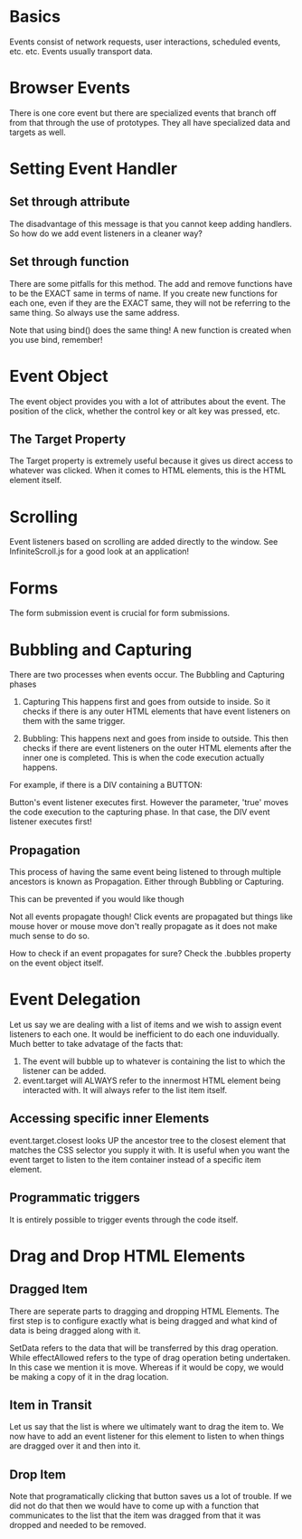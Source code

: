 # Basics

Events consist of network requests, user interactions, scheduled events, etc. etc. Events usually transport data.

# Browser Events

There is one core event but there are specialized events that branch off from that through the use of prototypes. They all have specialized data and targets as well.

# Setting Event Handler

## Set through attribute

<script>
const button = document.querySelector("button");

// method #1
button.onclick = function () {};

// method #2
const buttonClickHandler = () => {
  alert("Button was clicked!");
};
button.onclick = buttonClickHandler;
button.onclick = () = > {alert("This button was clicked")} // this will replace the first one
</script>

The disadvantage of this message is that you cannot keep adding handlers. So how do we add event listeners in a cleaner way?

## Set through function

<script>
const button = document.querySelector("button");

const buttonHandler = () => {
  alert("Hello There");
};

button.addEventListener("click", buttonHandler);

setTimeout(() => {
  button.removeEventListener("click", buttonHandler);
}, 3000);
</script>

There are some pitfalls for this method. The add and remove functions have to be the EXACT same in terms of name. If you create new functions for each one, even if they are the EXACT same, they will not be referring to the same thing. So always use the same address.

Note that using bind() does the same thing! A new function is created when you use bind, remember!

# Event Object

<script>
const buttonHandler = (event) => {
  alert("Hello There");
  console.log(event);
  console.log(event.target.innerText); // will display innerText of button
  }
</script>

The event object provides you with a lot of attributes about the event. The position of the click, whether the control key or alt key was pressed, etc.

## The Target Property

The Target property is extremely useful because it gives us direct access to whatever was clicked. When it comes to HTML elements, this is the HTML element itself.

# Scrolling

Event listeners based on scrolling are added directly to the window. See InfiniteScroll.js for a good look at an application!

# Forms

The form submission event is crucial for form submissions. 

<script>
    const form = document.querySelector("form");

form.addEventListener("submit", (event) => {
  event.preventDefault(); // prevents default behavior such as reloads
});
</script>

# Bubbling and Capturing

There are two processes when events occur. The Bubbling and Capturing phases

1. Capturing
This happens first and goes from outside to inside. So it checks if there is any outer HTML elements that have event listeners on them with the same trigger. 

2. Bubbling:
This happens next and goes from inside to outside. This then checks if there are event listeners on the outer HTML elements after the inner one is completed. This is when the code execution actually happens. 


For example, if there is a DIV containing a BUTTON:

<script>
const button = document.querySelector("button");
const div = document.querySelector("div");

button.addEventListener("click", (event) => {
  console.log("CLICKED BUTTON");
}); 
div.addEventListener("click", (event) => {
  console.log("CLICKED DIV");
},);

/* Reverse Order of Execution */

div.addEventListener("click", (event) => {
  console.log("CLICKED DIV");
}, true);

/*Stop Propagation of Event*/

button.addEventListener("click", (event) => {
  event.stopPropagation(); // stops event from propagating outwards
  event.stopImmediatePropagation(); // stop only after propagation to first ancestor
  console.log("CLICKED BUTTON");
}); 

</script>

Button's event listener executes first. However the parameter, 'true' moves the code execution to the capturing phase. In that case, the DIV event listener executes first!

## Propagation

This process of having the same event being listened to through multiple ancestors is known as Propagation. Either through Bubbling or Capturing.

This can be prevented if you would like though

Not all events propagate though! Click events are propagated but things like mouse hover or mouse move don't really propagate as it does not make much sense to do so. 

How to check if an event propagates for sure? Check the .bubbles property on the event object itself. 

# Event Delegation

Let us say we are dealing with a list of items and we wish to assign event listeners to each one. It would be inefficient to do each one induvidually. Much better to take advatage of the facts that:

1. The event will bubble up to whatever is containing the list to which the listener can be added. 
2. event.target will ALWAYS refer to the innermost HTML element being interacted with. It will always refer to the list item itself.

## Accessing specific inner Elements

event.target.closest looks UP the ancestor tree to the closest element that matches the CSS selector you supply it with. It is useful when you want the event target to listen to the item container instead of a specific item element. 

## Programmatic triggers

It is entirely possible to trigger events through the code itself. 

<script>

// list items
const listItems = document.querySelectorAll("li");
const list = document.querySelector("ul");

/*The inefficient method*/

listItems.forEach((item) => {
  item.addEventListener("click", (event) => {
    event.target.classList.toggle("highlight");
  });
});

/* Using Event Delegation */

list.addEventListener("click", (event) => {
  /* Will work but only highlight the innermost element of the list */

  //   event.target.classList.toggle("highlight");

  /* Refers to the element where the listener is present */

  //   console.log(event.currentTarget);

  /* Selects the list item itself */

  event.target.closest("li").classList.toggle("highlight");

  /*Programmatic Triggering*/
  form.click();
  form.submit();
});
</script>

# Drag and Drop HTML Elements

## Dragged Item

There are seperate parts to dragging and dropping HTML Elements. The first step is to configure exactly what is being dragged and what kind of data is being dragged along with it. 

<script>
      document.getElementById(this.id).addEventListener("dragstart", (event) => {
      event.dataTransfer.setData("text/plain", this.id);
      event.dataTransfer.effectAllowed = "move";
    });
</script>

SetData refers to the data that will be transferred by this drag operation. While effectAllowed refers to the type of drag operation beting undertaken. In this case we mention it is move. Whereas if it would be copy, we would be making a copy of it in the drag location. 

## Item in Transit

Let us say that the list is where we ultimately want to drag the item to. We now have to add an event listener for this element to listen to when things are dragged over it and then into it.

<script>
    const list = document.querySelector(`#${this.type}-projects ul`);

    // event that occurs upon drop
    list.addEventListener("dragenter", (event) => {
      // we can only get types of the dragged item with this trigger
      if (event.dataTransfer.types[0] === "text/plain") {
        event.preventDefault();
      }
      list.parentElement.classList.add("droppable");
    });
    // prevent default which is to ignore
    list.addEventListener("dragover", (event) => {
      if (event.dataTransfer.types[0] === "text/plain") {
        event.preventDefault();
      }
    });
    /*
    The reason for the if statement is that we want to ensure, that droppable
    is not removed when the dragged item is over other elements that happen
    to be inside the list. 
    */
    list.addEventListener("dragleave", (event) => {
      if (event.relatedTarget.closest(`#${this.type}-projects ul`) != list) {
        list.parentElement.classList.remove("droppable");
      }
    });
</script>

## Drop Item

<script>
      /* Drop Event! */
    list.addEventListener("drop", (event) => {
      const prjId = event.dataTransfer.getData("text/plain");
      /* Only continue if item is not already in list */
      if (this.projects.find((p) => p.id === prjId)) {
        return;
      }
      /* programatically click button to switch project lists in HTML Element */
      document
        .getElementById(prjId)
        .querySelector("button:last-of-type")
        .click();

      list.parentElement.classList.remove("droppable");
      event.preventDefault();
    });
</script>

Note that programatically clicking that button saves us a lot of trouble. If we did not do that then we would have to come up with a function that communicates to the list that the item was dragged from that it was dropped and needed to be removed.



